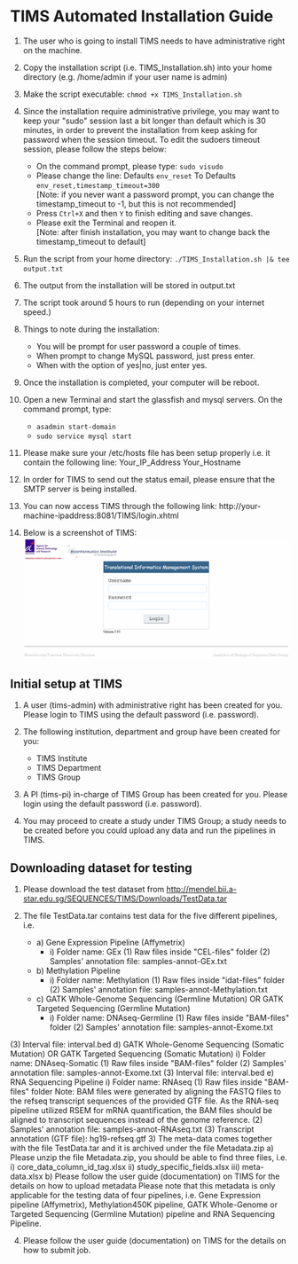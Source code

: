 # TIMS Automated Installation Guide

1.	The user who is going to install TIMS needs to have administrative right on the machine.

2.	Copy the installation script (i.e. TIMS_Installation.sh) into your home directory (e.g. /home/admin if your user name is admin)

3.	Make the script executable: `chmod +x TIMS_Installation.sh`

4.	Since the installation require administrative privilege, you may want to keep your "sudo" session last a bit longer than default which is 30 minutes, in order to prevent the installation from keep asking for password when the session timeout. To edit the sudoers timeout session, please follow the steps below:
	- On the command prompt, please type: `sudo visudo`
	- Please change the line:
		Defaults `env_reset` To Defaults `env_reset,timestamp_timeout=300`<br/>[Note: if you never want a password prompt, you can change the timestamp_timeout to -1, but this is not recommended]
	- Press `Ctrl+X` and then `Y` to finish editing and save changes. 
	- Please exit the Terminal and reopen it.<br/>[Note: after finish installation, you may want to change back the timestamp_timeout to default]

5.	Run the script from your home directory: `./TIMS_Installation.sh |& tee output.txt`

6.	The output from the installation will be stored in output.txt

7.	The script took around 5 hours to run (depending on your internet speed.)

8.	Things to note during the installation:
	- You will be prompt for user password a couple of times.
	- When prompt to change MySQL password, just press enter.
	- When with the option of yes|no, just enter yes.

9.	Once the installation is completed, your computer will be reboot.

10.	Open a new Terminal and start the glassfish and mysql servers. On the command prompt, type:
	- `asadmin start-domain`
	- `sudo service mysql start`

11.	Please make sure your /etc/hosts file has been setup properly i.e. it contain the following line:
Your_IP_Address	Your_Hostname

12.	In order for TIMS to send out the status email, please ensure that the SMTP server is being installed.

13.	You can now access TIMS through the following link:
http://your-machine-ipaddress:8081/TIMS/login.xhtml

14.	Below is a screenshot of TIMS:<br/>
![Figure 1. TIMS login page](TIMS-login.png)

## Initial setup at TIMS
1.	A user (tims-admin) with administrative right has been created for you. Please login to TIMS using the default password (i.e. password).

2.	The following institution, department and group have been created for you:
	- TIMS Institute
 	- TIMS Department
	- TIMS Group

3.	A PI (tims-pi) in-charge of TIMS Group has been created for you. Please login using the default password (i.e. password).

4.	You may proceed to create a study under TIMS Group; a study needs to be created before you could upload any data and run the pipelines in TIMS.

## Downloading dataset for testing
1)	Please download the test dataset from http://mendel.bii.a-star.edu.sg/SEQUENCES/TIMS/Downloads/TestData.tar 

2)	The file TestData.tar contains test data for the five different pipelines, i.e.
	* a) Gene Expression Pipeline (Affymetrix)
  	  * i) Folder name: GEx
		  (1)	Raw files inside "CEL-files" folder
		  (2)	Samples' annotation file: samples-annot-GEx.txt
	* b) Methylation Pipeline
	  * i) Folder name: Methylation
		  (1)	Raw files inside "idat-files" folder
		  (2)	Samples' annotation file: samples-annot-Methylation.txt
	* c) GATK Whole-Genome Sequencing (Germline Mutation) OR GATK Targeted Sequencing (Germline Mutation) 
	  * i) Folder name: DNAseq-Germline
		  (1)	Raw files inside "BAM-files" folder
		  (2)	Samples' annotation file: samples-annot-Exome.txt

(3)	Interval file: interval.bed
d)	GATK Whole-Genome Sequencing (Somatic Mutation) OR GATK Targeted Sequencing (Somatic Mutation) 
i)	Folder name: DNAseq-Somatic
(1)	Raw files inside "BAM-files" folder
(2)	Samples' annotation file: samples-annot-Exome.txt
(3)	Interval file: interval.bed
e)	RNA Sequencing Pipeline
i)	Folder name: RNAseq
(1)	Raw files inside "BAM-files" folder
Note: BAM files were generated by aligning the FASTQ files to the refseq transcript sequences of the provided GTF file. As the RNA-seq pipeline utilized RSEM for mRNA quantification, the BAM files should be aligned to transcript sequences instead of the genome reference.
(2)	Samples' annotation file: samples-annot-RNAseq.txt
(3)	Transcript annotation (GTF file): hg19-refseq.gtf
3)	The meta-data comes together with the file TestData.tar and it is archived under the file Metadata.zip 
a)	Please unzip the file Metadata.zip, you should be able to find three files, i.e.
i)	core_data_column_id_tag.xlsx
ii)	study_specific_fields.xlsx
iii)	meta-data.xlsx
b)	Please follow the user guide (documentation) on TIMS for the details on how to upload metadata
Please note that this metadata is only applicable for the testing data of four pipelines, i.e. Gene Expression pipeline (Affymetrix), Methylation450K pipeline, GATK Whole-Genome or Targeted Sequencing (Germline Mutation) pipeline and RNA Sequencing Pipeline. 

4)	Please follow the user guide (documentation) on TIMS for the details on how to submit job. 
